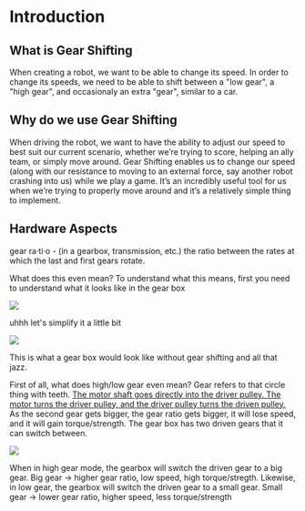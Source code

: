 # Introduction

## What is Gear Shifting

When creating a robot, we want to be able to change its speed. In order to change its speeds, we need to be able to shift between a "low gear", a "high gear", and occasionaly an extra "gear", similar to a car.

## Why do we use Gear Shifting

When driving the robot, we want to have the ability to adjust our speed to best suit our current scenario, whether we’re trying to score, helping an ally team, or simply move around. Gear Shifting enables us to change our speed (along with our resistance to moving to an external force, say another robot crashing into us) while we play a game. It’s an incredibly useful tool for us when we’re trying to properly move around and it’s a relatively simple thing to implement.

## Hardware Aspects

gear ra·ti·o - (in a gearbox, transmission, etc.) the ratio between the rates at which the last and first gears rotate.

What does this even mean? To understand what this means, first you need to understand what it looks like in the gear box

![](https://qph.fs.quoracdn.net/main-qimg-7a3e7700c0abc87f8ae3ca4299003fae-c)

uhhh let's simplify it a little bit

![](https://www.researchgate.net/profile/Aghil-Yousefi-Koma/publication/267488568/figure/fig4/AS:324268555554818@1454323056198/schematic-of-the-rear-pulley-in-two-states-low-gear-and-high-gear.png)

This is what a gear box would look like without gear shifting and all that jazz.

First of all, what does high/low gear even mean? Gear refers to that circle thing with teeth. [The motor shaft goes directly into the driver pulley. The motor turns the driver pulley, and the driver pulley turns the driven pulley.](https://youtu.be/B1AJsUiJuQQ?t=60) As the second gear gets bigger, the gear ratio gets bigger, it will lose speed, and it will gain torque/strength. The gear box has two driven gears that it can switch between. 

![](https://image.shutterstock.com/image-vector/illustration-physics-bicycle-gearing-energy-260nw-1201835926.jpg)

When in high gear mode, the gearbox will switch the driven gear to a big gear. Big gear -> higher gear ratio, low speed, high torque/stregth.
Likewise, in low gear, the gearbox will switch the driven gear to a small gear. Small gear -> lower gear ratio, higher speed, less torque/strength